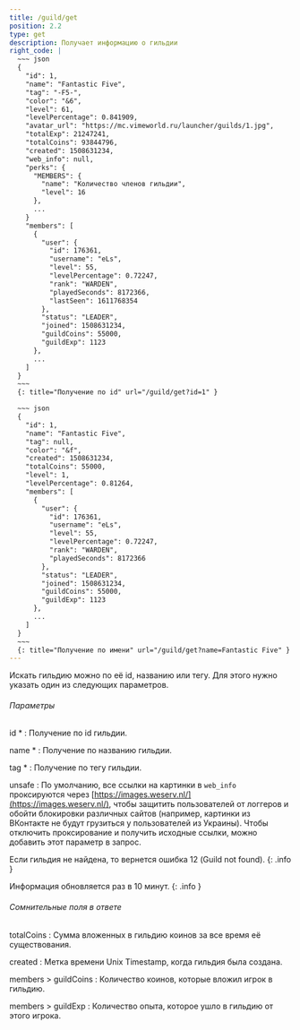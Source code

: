 ```yaml
---
title: /guild/get
position: 2.2
type: get
description: Получает информацию о гильдии
right_code: |
  ~~~ json
  {
    "id": 1,
    "name": "Fantastic Five",
    "tag": "-F5-",
    "color": "&6",
    "level": 61,
    "levelPercentage": 0.841909,
    "avatar_url": "https://mc.vimeworld.ru/launcher/guilds/1.jpg",
    "totalExp": 21247241,
    "totalCoins": 93844796,
    "created": 1508631234,
    "web_info": null,
    "perks": {
      "MEMBERS": {
        "name": "Количество членов гильдии",
        "level": 16
      },
      ...
    }
    "members": [
      {
        "user": {
          "id": 176361,
          "username": "eLs",
          "level": 55,
          "levelPercentage": 0.72247,
          "rank": "WARDEN",
          "playedSeconds": 8172366,
          "lastSeen": 1611768354
        },
        "status": "LEADER",
        "joined": 1508631234,
        "guildCoins": 55000,
        "guildExp": 1123
      },
      ...
    ]
  }
  ~~~
  {: title="Получение по id" url="/guild/get?id=1" }

  ~~~ json
  {
    "id": 1,
    "name": "Fantastic Five",
    "tag": null,
    "color": "&f",
    "created": 1508631234,
    "totalCoins": 55000,
    "level": 1,
    "levelPercentage": 0.81264,
    "members": [
      {
        "user": {
          "id": 176361,
          "username": "eLs",
          "level": 55,
          "levelPercentage": 0.72247,
          "rank": "WARDEN",
          "playedSeconds": 8172366
        },
        "status": "LEADER",
        "joined": 1508631234,
        "guildCoins": 55000,
        "guildExp": 1123
      },
      ...
    ]
  }
  ~~~
  {: title="Получение по имени" url="/guild/get?name=Fantastic Five" }
---
```


Искать гильдию можно по её id, названию или тегу. Для этого нужно указать один из следующих параметров.

<h6>Параметры</h6>
id *
: Получение по id гильдии.

name *
: Получение по названию гильдии.

tag *
: Получение по тегу гильдии.

unsafe
: По умолчанию, все ссылки на картинки в `web_info` проксируются через [https://images.weserv.nl/](https://images.weserv.nl/), чтобы защитить пользователей от логгеров и обойти блокировки различных сайтов (например, картинки из ВКонтакте не будут грузиться у пользователей из Украины). Чтобы отключить проксирование и получить исходные ссылки, можно добавить этот параметр в запрос.

Если гильдия не найдена, то вернется ошибка 12 (Guild not found).
{: .info }

Информация обновляется раз в 10 минут.
{: .info }

<h6>Сомнительные поля в ответе</h6>
totalCoins
: Сумма вложенных в гильдию коинов за все время её существования.

created
: Метка времени Unix Timestamp, когда гильдия была создана.

members > guildCoins
: Количество коинов, которые вложил игрок в гильдию.

members > guildExp
: Количество опыта, которое ушло в гильдию от этого игрока.
